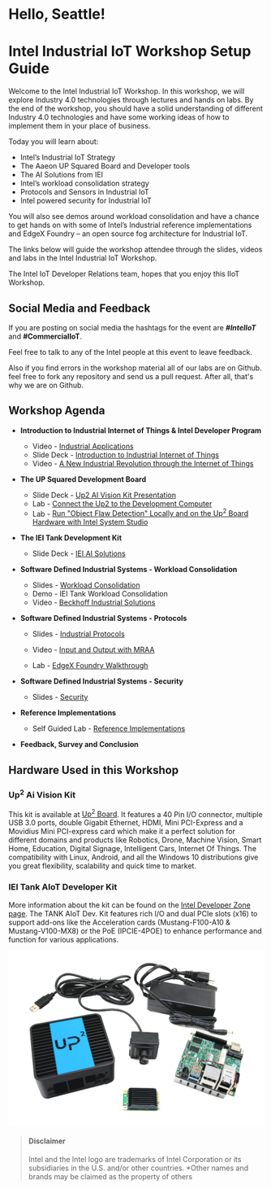 # Hello, Seattle!

# Intel Industrial IoT Workshop Setup Guide
Welcome to the Intel Industrial IoT Workshop. In this workshop, we will explore Industry 4.0 technologies through lectures and hands on labs. By the end of the workshop, you should have a solid understanding of different Industry 4.0 technologies and have some working ideas of how to implement them in your place of business.

Today you will learn about:
- Intel’s Industrial IoT Strategy
- The Aaeon UP Squared Board and Developer tools 
- The AI Solutions from IEI
- Intel’s workload consolidation strategy 
- Protocols and Sensors in Industrial IoT 
- Intel powered security for Industrial IoT 

You will also see demos around workload consolidation and have a chance to get hands on with some of Intel’s Industrial reference implementations and EdgeX Foundry – an open source fog architecture for Industrial IoT.   


The links below will guide the workshop attendee through the slides, videos and labs in the Intel Industrial IoT Workshop.



The Intel IoT Developer Relations team, hopes that you enjoy this IIoT Workshop.

## Social Media and Feedback

If you are posting on social media the hashtags for the event are ***#IntelIoT*** and **#CommercialIoT**.

Feel free to talk to any of the Intel people at this event to leave feedback.

Also if you find errors in the workshop material all of our labs are on Github. feel free to fork any repository and send us a pull request. After all, that's why we are on Github.


## Workshop Agenda

  

* **Introduction to Industrial Internet of Things & Intel Developer Program**
  - Video - [Industrial Applications](https://www.intel.com/content/www/us/en/industrial-automation/overview.html)
  - Slide Deck - [Introduction to Industrial Internet of Things](./presentations/Introduction-to-IIoT-and-Intel.pdf)
  - Video - [A New Industrial Revolution through the Internet of Things](https://www.intel.com/content/www/us/en/industrial-automation/industrial-vision-video.html)

* **The UP Squared Development Board**
  - Slide Deck - [Up2 AI Vision Kit Presentation](./presentations/Intel-Workship-AI-Edge-UP-Series-11-2018.pdf)
  - Lab - [Connect the Up2 to the Development Computer](https://github.com/intel-iot-devkit/smart-video-workshop/blob/master/up2-vision-kit/dev_machine_setup.md)
  - Lab - [Run "Object Flaw Detection" Locally and on the Up<sup>2</sup> Board Hardware with Intel System Studio](https://github.com/SSG-DRD-IOT/object-flaw-detector-up2-lab)
  
* **The IEI Tank Development Kit**
  - Slide Deck - [IEI AI Solutions](./presentations/Intel-Workshop-IEI.pdf)

* **Software Defined Industrial Systems - Workload Consolidation**
  - Slides - [Workload Consolidation](./presentations/WorkLoad-Consolidation-Virtualization-and-Real-Time-Systems.pdf)
  - Demo - IEI Tank Workload Consolidation
  - Video - [Beckhoff Industrial Solutions](https://www.intel.co.uk/content/www/uk/en/industrial-automation/products-and-solutions/intel-beckhoff-industrial-solutions-video.html)

* **Software Defined Industrial Systems - Protocols**
  - Slides - [Industrial Protocols](./presentations/Industrial-Protocols.pdf)

  - Video - [Input and Output with MRAA](https://www.youtube.com/watch?v=hY4HudLuvEM)
  - Lab - [EdgeX Foundry Walkthrough](https://github.com/SSG-DRD-IOT/lab-edgex-industrial)

* **Software Defined Industrial Systems - Security**
  - Slides - [Security](./presentations/Intel-Industrial-IoT-workshop-Security.pdf)

* **Reference Implementations**
  - Self Guided Lab - [Reference Implementations](https://github.com/SSG-DRD-IOT/lab-industrial-reference-implementations)

* **Feedback, Survey and Conclusion**

## Hardware Used in this Workshop



### Up<sup>2</sup> Ai Vision Kit
This kit is available at [Up<sup>2</sup> Board](http://www.up-board.org/upsquared/). It features a 40 Pin I/O connector, multiple USB 3.0 ports, double Gigabit Ethernet, HDMI, Mini PCI-Express and a Movidius Mini PCI-express card which make it a perfect solution for different domains and products like Robotics, Drone, Machine Vision, Smart Home, Education, Digital Signage, Intelligent Cars, Internet Of Things. The compatibility with Linux, Android, and all the Windows 10 distributions give you great flexibility, scalability and quick time to market.

### IEI Tank AIoT Developer Kit

More information about the kit can be found on the [Intel Developer Zone page](https://software.intel.com/en-us/iot/hardware/iei-tank-dev-kit-core). The TANK AIoT Dev. Kit features rich I/O and dual PCIe slots (x16) to support add-ons like the Acceleration cards (Mustang-F100-A10 & Mustang-V100-MX8) or the PoE (IPCIE-4POE) to enhance performance and function for various applications.


![](images/kit-contents-overlay.png)
> #### Disclaimer
> Intel and the Intel logo are trademarks of Intel Corporation or its subsidiaries in the U.S. and/or other countries.
> *Other names and brands may be claimed as the property of others
